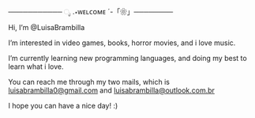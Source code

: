 ─────────── ೃ .⋆ᴡᴇʟᴄᴏᴍᴇ ´-「❀」──────── 

Hi, I’m @LuisaBrambilla

I’m interested in video games, books, horror movies, and i love music. 

I’m currently learning new programming languages, and doing my best to learn what i love.

You can reach me through my two mails, which is luisabrambilla0@gmail.com and luisabrambilla@outlook.com.br

I hope you can have a nice day! :) 
